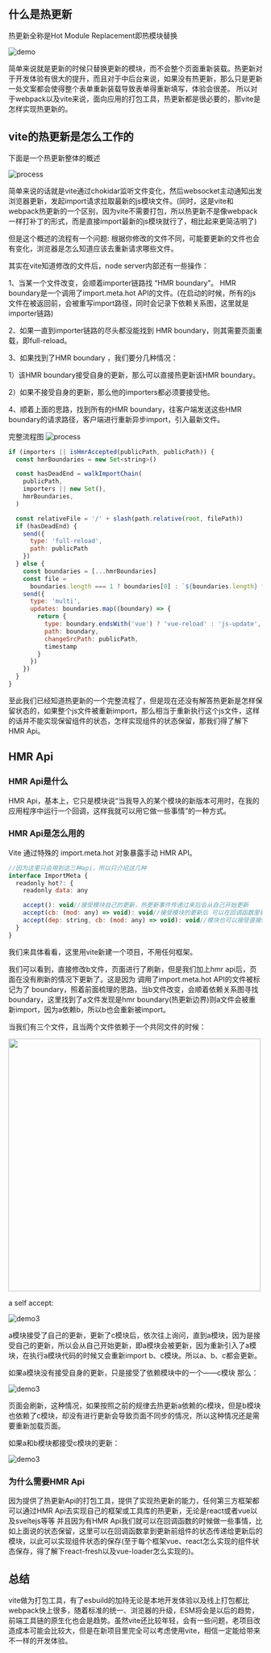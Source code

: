 ## 什么是热更新
热更新全称是Hot Module Replacement即热模块替换

![demo](./img/HMR-demo.gif)

简单来说就是更新的时候只替换更新的模块，而不会整个页面重新装载。热更新对于开发体验有很大的提升，而且对于中后台来说，如果没有热更新，那么只是更新一处文案都会使得整个表单重新装载导致表单得重新填写，体验会很差。
所以对于webpack以及vite来说，面向应用的打包工具，热更新都是很必要的，那vite是怎样实现热更新的。

## vite的热更新是怎么工作的
下面是一个热更新整体的概述

![process](./img/HMR-process.png)

简单来说的话就是vite通过chokidar监听文件变化，然后websocket主动通知出发浏览器更新，发起import请求拉取最新的js模块文件。(同时，这是vite和webpack热更新的一个区别，因为vite不需要打包，所以热更新不是像webpack一样打补丁的形式，而是直接import最新的js模块就行了，相比起来更简洁明了)

但是这个概述的流程有一个问题: 根据你修改的文件不同，可能要更新的文件也会有变化，浏览器是怎么知道应该去重新请求哪些文件。


其实在vite知道修改的文件后，node server内部还有一些操作：

1、当某一个文件改变，会顺着importer链路找 “HMR boundary”。 HMR boundary是一个调用了import.meta.hot API的文件。(在启动的时候，所有的js文件在被返回前，会被重写import路径，同时会记录下依赖关系图，这里就是importer链路)

2、如果一直到importer链路的尽头都没能找到 HMR boundary，则其需要页面重载，即full-reload。

3、如果找到了HMR boundary ，我们要分几种情况：

1）该HMR boundary接受自身的更新，那么可以直接热更新该HMR boundary。

2）如果不接受自身的更新，那么他的importers都必须要接受他。


4、顺着上面的思路，找到所有的HMR boundary，往客户端发送这些HMR boundary的请求路径，客户端进行重新异步import，引入最新文件。

完整流程图
![process](./img/vite热更新.png)

```javascript
if (importers || isHmrAccepted(publicPath, publicPath)) {
  const hmrBoundaries = new Set<string>()

  const hasDeadEnd = walkImportChain(
    publicPath,
    importers || new Set(),
    hmrBoundaries,
  )

  const relativeFile = '/' + slash(path.relative(root, filePath))
  if (hasDeadEnd) {
    send({
      type: 'full-reload',
      path: publicPath
    })
  } else {
    const boundaries = [...hmrBoundaries]
    const file =
      boundaries.length === 1 ? boundaries[0] : `${boundaries.length} files`;
    send({
      type: 'multi',
      updates: boundaries.map((boundary) => {
        return {
          type: boundary.endsWith('vue') ? 'vue-reload' : 'js-update',
          path: boundary,
          changeSrcPath: publicPath,
          timestamp
        }
      })
    })
  }
}
```

至此我们已经知道热更新的一个完整流程了，但是现在还没有解答热更新是怎样保留状态的，如果整个js文件被重新import，那么相当于重新执行这个js文件，这样的话并不能实现保留组件的状态，怎样实现组件的状态保留，那我们得了解下HMR Api。

## HMR Api
### HMR Api是什么
HMR Api，基本上，它只是模块说“当我导入的某个模块的新版本可用时，在我的应用程序中运行一个回调，这样我就可以用它做一些事情”的一种方式。

### HMR Api是怎么用的
Vite 通过特殊的 import.meta.hot 对象暴露手动 HMR API。
```javascript
//因为这里只会用到这三种api，所以只介绍这几种
interface ImportMeta {
  readonly hot?: {
    readonly data: any

    accept(): void//接受模块自己的更新，热更新事件传递过来后会从自己开始更新
    accept(cb: (mod: any) => void): void//接受模块的更新后 可以在回调函数里做一些处理
    accept(dep: string, cb: (mod: any) => void): void//模块也可以接受直接依赖项的更新，而无需重新加载自身
  }
}
```
我们来具体看看，这里用vite新建一个项目，不用任何框架。

我们可以看到，直接修改b文件，页面进行了刷新，但是我们加上hmr api后，页面在没有刷新的情况下更新了。这是因为 调用了import.meta.hot API的文件被标记为了 boundary，照着前面梳理的思路，当b文件改变，会顺着依赖关系图寻找 boundary，这里找到了a文件发现是hmr boundary(热更新边界)则a文件会被重新import，因为a依赖b，所以b也会重新被import。

当我们有三个文件，且当两个文件依赖于一个共同文件的时候：

<img src="./img/demo3.png" width="500">

a self accept:

![demo3](./img/demo3-gif0.gif)

a模块接受了自己的更新，更新了c模块后，依次往上询问，直到a模块，因为是接受自己的更新，所以会从自己开始更新，即a模块会被更新，因为重新引入了a模块，在执行a模块代码的时候又会重新import b、c模块。所以a、b、c都会更新。

如果a模块没有接受自身的更新，只是接受了依赖模块中的一个——c模块
那么：

![demo3](./img/demo3-gif1.gif)

页面会刷新，这种情况，如果按照之前的规律去热更新a依赖的c模块，但是b模块也依赖了c模块，却没有进行更新会导致页面不同步的情况，所以这种情况还是需要重新加载页面。

如果a和b模块都接受c模块的更新：

![demo3](./img/demo3-gif2.gif)

### 为什么需要HMR Api

因为提供了热更新Api的打包工具，提供了实现热更新的能力，任何第三方框架都可以通过HMR Api去实现自己的框架或工具库的热更新，无论是react或者vue以及sveltejs等等
并且因为有HMR Api我们就可以在回调函数的时候做一些事情，比如上面说的状态保留，这里可以在回调函数拿到更新前组件的状态传递给更新后的模块，以此可以实现组件状态的保存(至于每个框架vue、react怎么实现的组件状态保存，得了解下react-fresh以及vue-loader怎么实现的)。

## 总结

vite做为打包工具，有了esbuild的加持无论是本地开发体验以及线上打包都比webpack快上很多，随着标准的统一、浏览器的升级，ESM将会是以后的趋势，前端工具链的原生化也会是趋势。虽然vite还比较年轻，会有一些问题，老项目改造成本可能会比较大，但是在新项目里完全可以考虑使用vite，相信一定能给带来不一样的开发体验。















